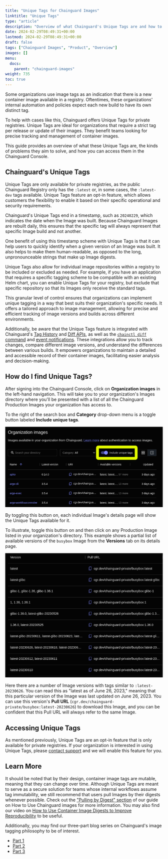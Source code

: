 ```yaml
---
title: "Unique Tags for Chainguard Images"
linktitle: "Unique Tags"
type: "article"
description: "Overview of what Chainguard's Unique Tags are and how to access them."
date: 2024-02-29T08:49:31+00:00
lastmod: 2024-02-29T08:49:31+00:00
draft: false
tags: ["Chainguard Images", "Product", "Overview"]
images: []
menu:
  docs:
    parent: "chainguard-images"
weight: 735
toc: true
---
```


Some organizations use image tags as an indication that there is a new container image available in a registry. Oftentimes, these organizations' internal automation and policies expect each new build to have its own distinct tag.

To help with cases like this, Chainguard offers Unique Tags for private registries. Unique Tags are ideal for organizations that require a strict tag per release or update of their images. They benefit teams looking for precise tracking and management of container images. 

This guide provides an overview of what these Unique Tags are, the kinds of problems they aim to solve, and how you can access them in the Chainguard Console.


## Chainguard's Unique Tags

Unique Tags are only available for private registries, as the public Chainguard Registry only has the `:latest` or, in some cases, the `:latest-dev` tags available. Unique Tags feature an opt-in feature, which allows customers the flexibility to enable it based on their specific operational and security requirements.

Chainguard's Unique Tags end in a timestamp, such as `20240229`, which indicates the date when the Image was built. Because Chainguard Images are rebuilt daily, this ensures that the specific tag will always represent that specific Image build and not another.

One benefit of using this timestamp scheme with Unique Tags is that it can help users to quickly identify when a given version of an Image was built. It also helps to make them human-readable, as opposed to the long, unpronounceable strings that make up Image digests.

Unique Tags also allow for individual image repositories within a registry to be included or excluded as needed. For example, if you have an application that requires a specific tagging scheme to be compatible with an existing Helm chart, you can enable Unique Tags for your registry, but exclude that specific repository so that its Images only receive the standard tags.

This granular level of control ensures that organizations can implement unique tagging in a way that best suits their organization's specific needs. It offers a tailored approach to image management, allowing for precise and efficient tracking of image versions and builds across different environments.

Additionally, be aware that the Unique Tags feature is integrated with Chainguard's [Tag History](/chainguard/chainguard-images/using-the-tag-history-api/) and [Diff APIs](/chainguard/chainguard-images/using-the-image-diff-api/), as well as the [`chainctl diff` command](/chainguard/chainguard-images/comparing-images/) and [event notifications](/chainguard/administration/cloudevents/events-reference/). These integrations allow you to track changes, compare different image versions, and understand the differences between various builds. It empowers organizations to maintain a detailed and accessible record of their container images, facilitating easier analysis and decision-making.


## How do I find Unique Tags?

After signing into the Chainguard Console, click on **Organization images** in the left-hand navigation. This will take you to your organization's Images directory where you'll be presented with a list of all the Chainguard Production Images your organization has access to.

To the right of the search box and **Category** drop-down menu is a toggle button labeled **Include unique tags**. 

![Screenshot of the Organization images page, showing four Images in a table. The "Include unique tags" button is highlighted with a yellow box.](unique-tags-1.png)

By toggling this button on, each individual Image's details page will show the Unique Tags available for it.

To illustrate, toggle this button on and then click on any Production Image listed in your organization's directory. This example shows a partial list of available versions of the `busybox` Image from the **Versions** tab on its details page.

![Screenshot of a portion of the busybox Image's Versions tab. This screenshot shows the ten most recently built versions, some of which include unique tags such as "latest-20230610."](unique-tags-2.png)

Here there are a number of Image versions with tags similar to `:latest-20230626`. You can read this as "latest as of June 26, 2023," meaning that this particular version of the Image was last updated on June 26, 2023. You can use this version's **Pull URL** (`cgr.dev/chainguard-private/busybox:latest-20230626`) to download this Image, and you can be confident that this Pull URL will always refer to the same Image.


## Accessing Unique Tags

As mentioned previously, Unique Tags are an opt-in feature that is only available for private registries. If your organization is interested in using Unique Tags, please [contact support](https://support.chainguard.dev/hc/en-us) and we will enable this feature for you.


## Learn More

It should be noted that by their design, container image tags are mutable, meaning that they can change over time. Although Unique Tags are meant to serve as a secure solution for teams whose internal workflows assume tag immutability, we still recommend that users pull Images by their digests whenever possible. Check out the ["Pulling by Digest" section](/chainguard/chainguard-images/how-to-use-chainguard-images/#pulling-by-digest) of our guide on How to Use Chainguard images for more information. You may also find our video on [How to Use Container Image Digests to Improve Reproducibility](/chainguard/chainguard-images/videos/container-image-digests/) to be useful.

Additionally, you may find our three-part blog series on Chainguard's image tagging philosophy to be of interest. 

* [Part 1](https://www.chainguard.dev/unchained/chainguards-image-tagging-philosophy-enabling-high-velocity-updates-pt-1-of-3)
* [Part 2](https://www.chainguard.dev/unchained/chainguards-image-tagging-philosophy-enabling-high-velocity-updates-pt-2-of-3)
* [Part 3](https://www.chainguard.dev/unchained/chainguards-image-tagging-philosophy-enabling-high-velocity-updates-pt-3-of-3)
